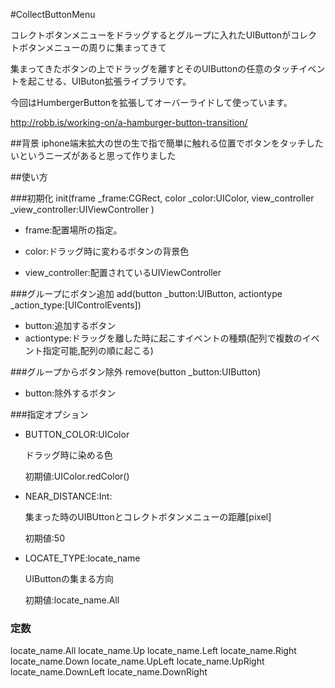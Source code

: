 #CollectButtonMenu

コレクトボタンメニューをドラッグするとグループに入れたUIButtonがコレクトボタンメニューの周りに集まってきて

集まってきたボタンの上でドラッグを離すとそのUIButtonの任意のタッチイベントを起こせる、UIButon拡張ライブラリです。

今回はHumbergerButtonを拡張してオーバーライドして使っています。

http://robb.is/working-on/a-hamburger-button-transition/

##背景
iphone端末拡大の世の生で指で簡単に触れる位置でボタンをタッチしたいというニーズがあると思って作りました

##使い方

###初期化
init(frame _frame:CGRect, color _color:UIColor, view_controller _view_controller:UIViewController )

- frame:配置場所の指定。

- color:ドラッグ時に変わるボタンの背景色

- view_controller:配置されているUIViewController

###グループにボタン追加
add(button _button:UIButton, actiontype _action_type:[UIControlEvents])

- button:追加するボタン
- actiontype:ドラッグを離した時に起こすイベントの種類(配列で複数のイベント指定可能,配列の順に起こる)


###グループからボタン除外
remove(button _button:UIButton)

- button:除外するボタン

###指定オプション

- BUTTON_COLOR:UIColor

  ドラッグ時に染める色

  初期値:UIColor.redColor()

- NEAR_DISTANCE:Int:

  集まった時のUIBUttonとコレクトボタンメニューの距離[pixel]

  初期値:50

- LOCATE_TYPE:locate_name
  
  UIButtonの集まる方向

  初期値:locate_name.All
### 定数
  locate_name.All
  locate_name.Up
  locate_name.Left
  locate_name.Right
  locate_name.Down
  locate_name.UpLeft
  locate_name.UpRight
  locate_name.DownLeft
  locate_name.DownRight
